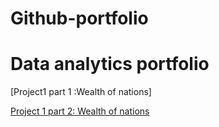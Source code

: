 # Github-portfolio
# Data analytics portfolio
[Project1 part 1 :Wealth of nations] 

[Project 1 part 2: Wealth of nations](https://public.tableau.com/app/profile/amanda.mangeolles/viz/Wealthofnations-complete/Dashboard1?publish=yes) 
